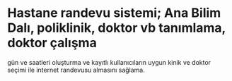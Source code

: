 # Hastane randevu sistemi; Ana Bilim Dalı, poliklinik, doktor vb tanımlama, doktor çalışma
gün ve saatleri oluşturma ve kayıtlı kullanıcıların uygun kinik ve doktor seçimi ile internet randevusu almasını sağlama.
